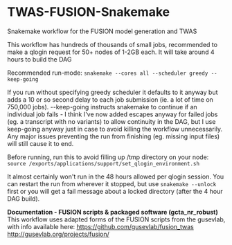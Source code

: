 # TWAS-FUSION-Snakemake
Snakemake workflow for the FUSION model generation and TWAS

This workflow has hundreds of thousands of small jobs, recommended to make a qlogin request for 50+ nodes of 1-2GB each.
It will take around 4 hours to build the DAG

Recommended run-mode:
`snakemake --cores all --scheduler greedy --keep-going`

If you run without specifying greedy scheduler it defaults to it anyway but adds a 10 or so second delay to each job submission (ie. a lot of time on 750,000 jobs).
--keep-going instructs snakemake to continue if an individual job fails - I think I've now added escapes anyway for failed jobs (eg. a transcript with no variants) to allow continuity in the DAG, but I use keep-going anyway just in case to avoid killing the workflow unnecessarily. Any major issues preventing the run from finishing (eg. missing input files) will still cause it to end.

Before running, run this to avoid filling up /tmp directory on your node:
`source /exports/applications/support/set_qlogin_environment.sh`

It almost certainly won't run in the 48 hours allowed per qlogin session. You can restart the run from wherever it stopped, but use `snakemake --unlock` first or you will get a fail message about a locked directory (after the 4 hour DAG build).

**Documentation - FUSION scripts & packaged software (gcta_nr_robust)**
This workflow uses adapted forms of the FUSION scripts from the gusevlab, with info available here:
https://github.com/gusevlab/fusion_twas
http://gusevlab.org/projects/fusion/
